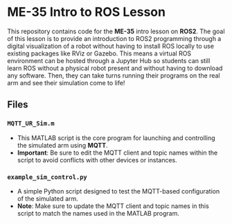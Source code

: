 # ME-35 Intro to ROS Lesson

This repository contains code for the **ME-35** intro lesson on **ROS2**. The goal of this lesson is to provide an introduction to ROS2 programming through a digital visualization of a robot without having to install ROS locally to use existing packages like RViz or Gazebo. This means a virtual ROS environment can be hosted through a Jupyter Hub so students can still learn ROS without a physical robot present and without having to download any software. Then, they can take turns running their programs on the real arm and see their simulation come to life!

## Files

### `MQTT_UR_Sim.m`
- This MATLAB script is the core program for launching and controlling the simulated arm using **MQTT**.
- **Important**: Be sure to edit the MQTT client and topic names within the script to avoid conflicts with other devices or instances.

### `example_sim_control.py`
- A simple Python script designed to test the MQTT-based configuration of the simulated arm.
- **Note**: Make sure to update the MQTT client and topic names in this script to match the names used in the MATLAB program.

